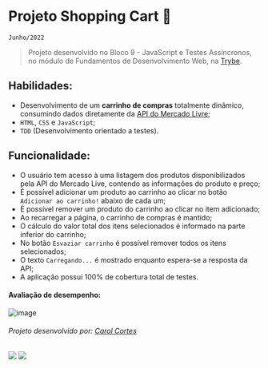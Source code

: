 # Projeto Shopping Cart :shopping_cart:
``Junho/2022``

> Projeto desenvolvido no Bloco 9 - JavaScript e Testes Assíncronos, no módulo de Fundamentos de Desenvolvimento Web, na [Trybe](https://www.betrybe.com/).

## Habilidades:
 - Desenvolvimento de um **carrinho de compras** totalmente dinâmico, consumindo dados diretamente da [API do Mercado Livre](https://developers.mercadolivre.com.br/pt_br/itens-e-buscas);
 - ``HTML``, ``CSS`` e ``JavaScript``;
 - ``TDD`` (Desenvolvimento orientado a testes).
 
 ## Funcionalidade:
  - O usuário tem acesso à uma listagem dos produtos disponibilizados pela API do Mercado Live, contendo as informações do produto e preço;
  - É possível adicionar um produto ao carrinho ao clicar no botão ``Adicionar ao carrinho!`` abaixo de cada um;
  - É possível remover um produto do carrinho ao clicar no item adicionado;
  - Ao recarregar a página, o carrinho de compras é mantido;
  - O cálculo do valor total dos itens selecionados é informado na parte inferior do carrinho;
  - No botão ``Esvaziar carrinho`` é possível remover todos os itens selecionados;
  - O texto ``Carregando...`` é mostrado enquanto espera-se a resposta da API;
  - A aplicação possui 100% de cobertura total de testes.

 #### Avaliação de desempenho:

 ![image](https://user-images.githubusercontent.com/98475840/203189852-be8e49c8-2236-4cc9-a6a0-a936c98ca912.png)

###### Projeto desenvolvido por: [Carol Cortes](https://github.com/carolcortes)

  <a href = "mailto:caroline.ocortes@gmail.com"><img src="https://img.shields.io/badge/-Gmail-%23333?style=for-the-badge&logo=gmail&logoColor=white" target="_blank"></a>
  <a href="https://www.linkedin.com/in/carolinecortess/" target="_blank"><img src="https://img.shields.io/badge/-LinkedIn-%230077B5?style=for-the-badge&logo=linkedin&logoColor=white"></a>
